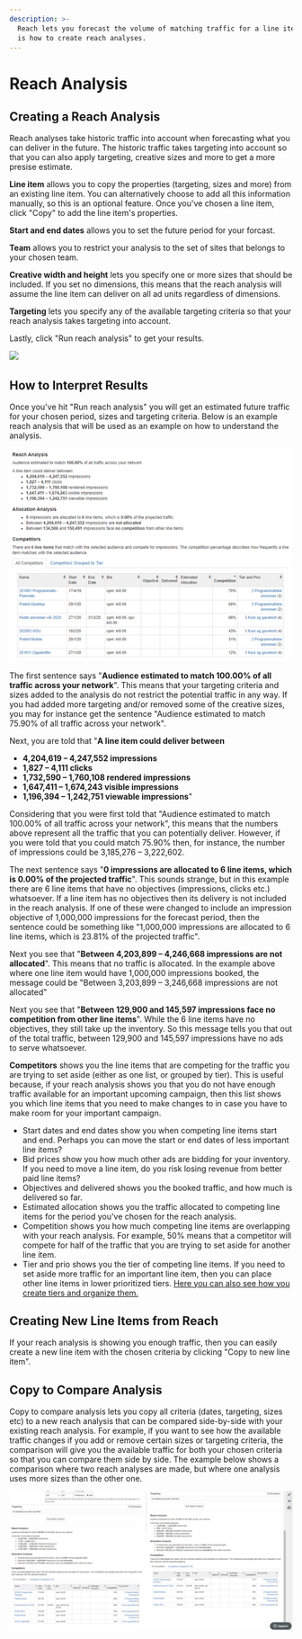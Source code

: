 ```yaml
---
description: >-
  Reach lets you forecast the volume of matching traffic for a line item. Here
  is how to create reach analyses.
---
```


# Reach Analysis

## Creating a Reach Analysis

Reach analyses take historic traffic into account when forecasting what you can deliver in the future. The historic traffic takes targeting into account so that you can also apply targeting, creative sizes and more to get a more presise estimate.

**Line item** allows you to copy the properties \(targeting, sizes and more\) from an existing line item. You can alternatively choose to add all this information manually, so this is an optional feature. Once you've chosen a line item, click "Copy" to add the line item's properties. 

**Start and end dates** allows you to set the future period for your forcast. 

**Team** allows you to restrict your analysis to the set of sites that belongs to your chosen team. 

**Creative width and height** lets you specify one or more sizes that should be included. If you set no dimensions, this means that the reach analysis will assume the line item can deliver on all ad units regardless of dimensions.

**Targeting** lets you specify any of the available targeting criteria so that your reach analysis takes targeting into account. 

Lastly, click "Run reach analysis" to get your results.

![](../../../.gitbook/assets/202003-reach.gif)

## How to Interpret Results

Once you've hit "Run reach analysis" you will get an estimated future traffic for your chosen period, sizes and targeting criteria. Below is an example reach analysis that will be used as an example on how to understand the analysis.

![Reach analysis result example.](../../../.gitbook/assets/202003-reach-result.png)

The first sentence says "**Audience estimated to match 100.00% of all traffic across your network**". This means that your targeting criteria and sizes added to the analysis do not restrict the potential traffic in any way. If you had added more targeting and/or removed some of the creative sizes, you may for instance get the sentence "Audience estimated to match 75.90% of all traffic across your network". 

Next, you are told that "**A line item could deliver between**

* **4,204,619 – 4,247,552 impressions** 
* **1,827 – 4,111 clicks** 
* **1,732,590 – 1,760,108 rendered impressions** 
* **1,647,411 – 1,674,243 visible impressions** 
* **1,196,394 – 1,242,751 viewable impressions**"

Considering that you were first told that "Audience estimated to match 100.00% of all traffic across your network", this means that the numbers above represent all the traffic that you can potentially deliver. However, if you were told that you could match 75.90% then, for instance, the number of impressions could be 3,185,276 – 3,222,602.

The next sentence says "**0 impressions are allocated to 6 line items, which is 0.00% of the projected traffic**". This sounds strange, but in this example there are 6 line items that have no objectives \(impressions, clicks etc.\) whatsoever. If a line item has no objectives then its delivery is not included in the reach analysis. If one of these were changed to include an impression objective of 1,000,000 impressions for the forecast period, then the sentence could be something like "1,000,000 impressions are allocated to 6 line items, which is 23.81% of the projected traffic". 

Next you see that "**Between 4,203,899 – 4,246,668 impressions are not allocated**". This means that no traffic is allocated. In the example above where one line item would have 1,000,000 impressions booked, the message could be "Between 3,203,899 – 3,246,668 impressions are not allocated"

Next you see that "**Between 129,900 and 145,597 impressions face no competition from other line items**". While the 6 line items have no objectives, they still take up the inventory. So this message tells you that out of the total traffic, between 129,900 and 145,597 impressions have no ads to serve whatsoever. 

**Competitors** shows you the line items that are competing for the traffic you are trying to set aside \(either as one list, or grouped by tier\). This is useful because, if your reach analysis shows you that you do not have enough traffic available for an important upcoming campaign, then this list shows you which line items that you need to make changes to in case you have to make room for your important campaign. 

* Start dates and end dates show you when competing line items start and end. Perhaps you can move the start or end dates of less important line items? 
* Bid prices show you how much other ads are bidding for your inventory. If you need to move a line item, do you risk losing revenue from better paid line items? 
* Objectives and delivered shows you the booked traffic, and how much is delivered so far. 
* Estimated allocation shows you the traffic allocated to competing line items for the period you've chosen for the reach analysis. 
* Competition shows you how much competing line items are overlapping with your reach analysis. For example, 50% means that a competitor will compete for half of the traffic that you are trying to set aside for another line item. 
* Tier and prio shows you the tier of competing line items. If you need to set aside more traffic for an important line item, then you can place other line items in lower prioritized tiers. [Here you can also see how you create tiers and organize them.](../admin/tiers.md) 

## Creating New Line Items from Reach

If your reach analysis is showing you enough traffic, then you can easily create a new line item with the chosen criteria by clicking "Copy to new line item". 

## Copy to Compare Analysis

Copy to compare analysis lets you copy all criteria \(dates, targeting, sizes etc\) to a new reach analysis that can be compared side-by-side with your existing reach analysis. For example, if you want to see how the available traffic changes if you add or remove certain sizes or targeting criteria, the comparison will give you the available traffic for both your chosen criteria so that you can compare them side by side. The example below shows a comparison where two reach analyses are made, but where one analysis uses more sizes than the other one. 

![](../../../.gitbook/assets/202003-reach-comparison.png)

